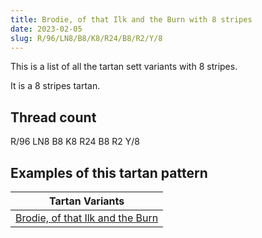 ```yaml
---
title: Brodie, of that Ilk and the Burn with 8 stripes
date: 2023-02-05
slug: R/96/LN8/B8/K8/R24/B8/R2/Y/8
---
```

This is a list of all the tartan sett variants with 8 stripes.

It is a 8 stripes tartan.


## Thread count
R/96 LN8 B8 K8 R24 B8 R2 Y/8

## Examples of this tartan pattern

| Tartan Variants |
|---------------|
| [Brodie, of that Ilk and the Burn](/variants/r/96/ln8/b8/k8/r24/b8/r2/y/8-b304080-k000000-lne0e0e0-rc00000-yf0c000)||
